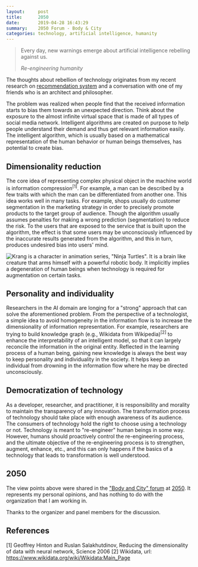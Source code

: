 ```yaml
---
layout:     post
title:      2050 
date:       2019-04-28 16:43:29
summary:    2050 Forum - Body & City 
categories: technology, artificial intelligence, humanity
---
```


<blockquote>
  <p>Every day, new warnings emerge about artificial intelligence rebelling against us.</p>
  <footer><cite title="Re-engineering humanity">Re-engineering humanity</cite></footer>
</blockquote>

The thoughts about rebellion of technology originates from my recent research on [recommendation system](https://en.wikipedia.org/wiki/Recommender_system) and a conversation with one of my friends who is an architect and philosopher.  

The problem was realized when people find that the received information starts to bias them towards an unexpected direction. Think about the exposure to the almost infinite virtual space that is made of all types of social media network. Intelligent algorithms are created on purpose to help people understand their demand and thus get relevant information easily. The intelligent algorithm, which is usually based on a mathematical representation of the human behavior or human beings themselves, has potential to create bias.

## Dimensionality reduction 

The core idea of representing complex physical object in the machine world is information compression<sup>[1]</sup>. For example, a man can be described by a few traits with which the man can be differentiated from another one. This idea works well in many tasks. For example, shops usually do customer segmentation in the marketing strategy in order to precisely promote products to the target group of audience. Though the algorithm usually assumes penalties for making a wrong prediction (segmentation) to reduce the risk. To the users that are exposed to the service that is built upon the algorithm, the effect is that some users may be unconsciously influenced by the inaccurate results generated from the algorithm, and this in turn, produces undesired bias into users' mind. 

![Krang is a character in animation series, "Ninja Turtles". It is a brain like creature that arms himself with a powerful robotic body. It implicitly implies a degeneration of human beings when technology is required for augmentation on certain tasks.](https://yueguoguo.github.io/images/kran.png)

## Personality and individuality

Researchers in the AI domain are longing for a "strong" approach that can solve the aforementioned problem. From the perspective of a technologist, a simple idea to avoid homogeneity in the information flow is to increase the dimensionality of information representation. For example, researchers are trying to build knowledge graph (e.g., Wikidata from Wikipedia)<sup>[2]</sup> to enhance the interpretability of an intelligent model, so that it can largely reconcile the information in the original entity. Reflected in the learning process of a human being, gaining new knowledge is always the best way to keep personality and individuality in the society. It helps keep an individual from drowning in the information flow where he may be directed unconsciously.

## Democratization of technology

As a developer, researcher, and practitioner, it is responsibility and morality to maintain the transparency of any innovation. The transformation process of technology should take place with enough awareness of its audience. The consumers of technology hold the right to choose using a technology or not. Technology is meant to "re-engineer" human beings in some way. However, humans should proactively control the re-engineering process, and the ultimate objective of the re-engineering process is to strengthen, augment, enhance, etc., and this can only happens if the basics of a technology that leads to transformation is well understood. 

## 2050

The view points above were shared in the ["Body and City" forum](https://2050.org.cn/new-gen-forum-at2019/body-city-porous-and-super-scale-city-adventures/) at [2050](https://2050.org.cn/). It represents my personal opinions, and has nothing to do with the organization that I am working in. 

Thanks to the organizer and panel members for the discussion. 

## References

[1] Geoffrey Hinton and Ruslan Salakhutdinov, Reducing the dimensionality of data with neural network, Science 2006
[2] Wikidata, url: https://www.wikidata.org/wiki/Wikidata:Main_Page